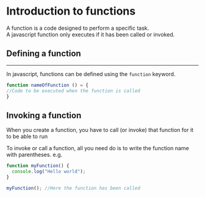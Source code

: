 <!-- @format  -->

# Introduction to functions

A function is a code designed to perform a specific task. <br />
A javascript function only executes if it has been called or invoked.

## Defining a function

---

In javascript, functions can be defined using the `function` keyword.

```js
function nameOfFunction () = {
//Code to be executed when the function is called
}
```

## Invoking a function

When you create a function, you have to call (or invoke) that function for it to be able to run

To invoke or call a function, all you need do is to write the function name with parentheses. e.g.

```js
function myFunction() {
  console.log("Hello world");
}

myFunction(); //Here the function has been called
```
